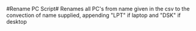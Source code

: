 #Rename PC Script#
Renames all PC's from name given in the csv to the convection of name supplied, appending "LPT" if laptop and "DSK" if desktop
